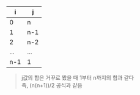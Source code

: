 
|i|j|
|---|---|
|0|n|
|1|n-1|
|2|n-2|
|...|...|
|n-1|1|
> j값의 합은 거꾸로 봤을 때 1부터 n까지의 합과 같다   
> 즉, (n(n+1))/2 공식과 같음   
